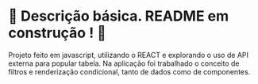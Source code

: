 # :construction: Descrição básica. README em construção ! :construction:

Projeto feito em javascript, utilizando o REACT e explorando o uso de API externa para popular tabela.
Na aplicação foi trabalhado o conceito de filtros e renderização condicional, tanto de dados como de componentes.

<!-- Olá, Tryber!
Esse é apenas um arquivo inicial para o README do seu projeto.
É essencial que você preencha esse documento por conta própria, ok?
Não deixe de usar nossas dicas de escrita de README de projetos, e deixe sua criatividade brilhar!
:warning: IMPORTANTE: você precisa deixar nítido:
- quais arquivos/pastas foram desenvolvidos por você; 
- quais arquivos/pastas foram desenvolvidos por outra pessoa estudante;
- quais arquivos/pastas foram desenvolvidos pela Trybe.
-->
